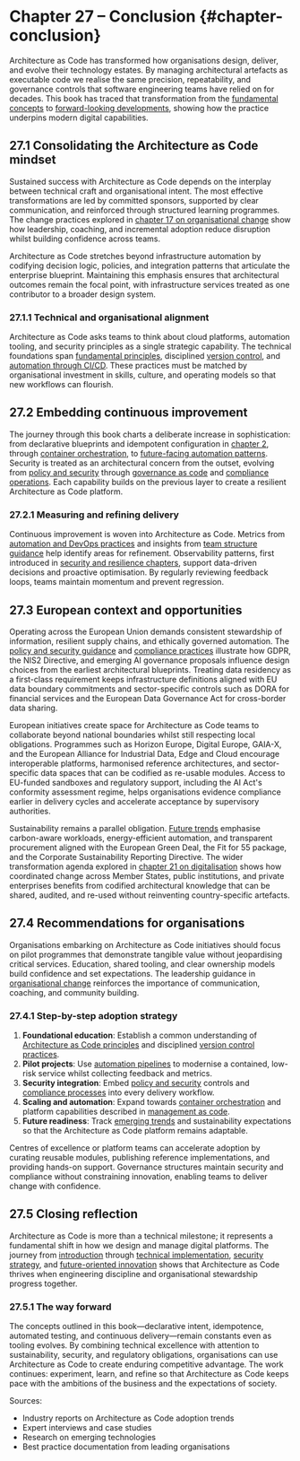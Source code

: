 # Chapter 27 – Conclusion {#chapter-conclusion}

Architecture as Code has transformed how organisations design, deliver, and evolve their technology estates. By managing
architectural artefacts as executable code we realise the same precision, repeatability, and governance controls that software
engineering teams have relied on for decades. This book has traced that transformation from the
[fundamental concepts](#chapter-introduction) to [forward-looking developments](#chapter-future-trends), showing how the
practice underpins modern digital capabilities.

## 27.1 Consolidating the Architecture as Code mindset

Sustained success with Architecture as Code depends on the interplay between technical craft and organisational intent. The
most effective transformations are led by committed sponsors, supported by clear communication, and reinforced through
structured learning programmes. The change practices explored in [chapter 17 on organisational change](#chapter-organisational-change)
show how leadership, coaching, and incremental adoption reduce disruption whilst building confidence across teams.

Architecture as Code stretches beyond infrastructure automation by codifying decision logic, policies, and integration
patterns that articulate the enterprise blueprint. Maintaining this emphasis ensures that architectural outcomes remain the
focal point, with infrastructure services treated as one contributor to a broader design system.

### 27.1.1 Technical and organisational alignment

Architecture as Code asks teams to think about cloud platforms, automation tooling, and security principles as a single
strategic capability. The technical foundations span [fundamental principles](#chapter-fundamental-principles), disciplined
[version control](#chapter-version-control), and [automation through CI/CD](#chapter-automation-devops-cicd). These practices must be
matched by organisational investment in skills, culture, and operating models so that new workflows can flourish.

## 27.2 Embedding continuous improvement

The journey through this book charts a deliberate increase in sophistication: from declarative blueprints and idempotent
configuration in [chapter 2](#chapter-fundamental-principles), through [container orchestration](#chapter-containerisation), to
[future-facing automation patterns](#chapter-future-trends). Security is treated as an architectural concern from the
outset, evolving from [policy and security](#chapter-policy-and-security) through [governance as code](#chapter-governance-as-code)
and [compliance operations](#chapter-compliance). Each capability builds on the previous layer to create a resilient Architecture
as Code platform.

### 27.2.1 Measuring and refining delivery

Continuous improvement is woven into Architecture as Code. Metrics from [automation and DevOps practices](#chapter-automation-devops-cicd)
and insights from [team structure guidance](#chapter-team-structure) help identify areas for refinement. Observability patterns,
first introduced in [security and resilience chapters](#chapter-security-fundamentals), support data-driven decisions and proactive
optimisation. By regularly reviewing feedback loops, teams maintain momentum and prevent regression.

## 27.3 European context and opportunities

Operating across the European Union demands consistent stewardship of information, resilient supply chains, and ethically governed
automation. The [policy and security guidance](#chapter-policy-and-security) and [compliance practices](#chapter-compliance) illustrate
how GDPR, the NIS2 Directive, and emerging AI governance proposals influence design choices from the earliest architectural
blueprints. Treating data residency as a first-class requirement keeps infrastructure definitions aligned with EU data boundary
commitments and sector-specific controls such as DORA for financial services and the European Data Governance Act for cross-border
data sharing.

European initiatives create space for Architecture as Code teams to collaborate beyond national boundaries whilst still respecting
local obligations. Programmes such as Horizon Europe, Digital Europe, GAIA-X, and the European Alliance for Industrial Data, Edge
and Cloud encourage interoperable platforms, harmonised reference architectures, and sector-specific data spaces that can be
codified as re-usable modules. Access to EU-funded sandboxes and regulatory support, including the AI Act's conformity assessment
regime, helps organisations evidence compliance earlier in delivery cycles and accelerate acceptance by supervisory authorities.

Sustainability remains a parallel obligation. [Future trends](#chapter-future-trends) emphasise carbon-aware workloads,
energy-efficient automation, and transparent procurement aligned with the European Green Deal, the Fit for 55 package, and the
Corporate Sustainability Reporting Directive. The wider transformation agenda explored in [chapter 21 on digitalisation](#chapter-digitalisation)
shows how coordinated change across Member States, public institutions, and private enterprises benefits from codified architectural
knowledge that can be shared, audited, and re-used without reinventing country-specific artefacts.

## 27.4 Recommendations for organisations

Organisations embarking on Architecture as Code initiatives should focus on pilot programmes that demonstrate tangible value
without jeopardising critical services. Education, shared tooling, and clear ownership models build confidence and set
expectations. The leadership guidance in [organisational change](#chapter-organisational-change) reinforces the importance of
communication, coaching, and community building.

### 27.4.1 Step-by-step adoption strategy

1. **Foundational education**: Establish a common understanding of [Architecture as Code principles](#chapter-fundamental-principles)
   and disciplined [version control practices](#chapter-version-control).
2. **Pilot projects**: Use [automation pipelines](#chapter-automation-devops-cicd) to modernise a contained, low-risk service whilst
   collecting feedback and metrics.
3. **Security integration**: Embed [policy and security](#chapter-policy-and-security) controls and [compliance processes](#chapter-compliance)
   into every delivery workflow.
4. **Scaling and automation**: Expand towards [container orchestration](#chapter-containerisation) and platform capabilities described in
   [management as code](#chapter-management-as-code).
5. **Future readiness**: Track [emerging trends](#chapter-future-trends) and sustainability expectations so that the
   Architecture as Code platform remains adaptable.

Centres of excellence or platform teams can accelerate adoption by curating reusable modules, publishing reference
implementations, and providing hands-on support. Governance structures maintain security and compliance without constraining
innovation, enabling teams to deliver change with confidence.

## 27.5 Closing reflection

Architecture as Code is more than a technical milestone; it represents a fundamental shift in how we design and manage digital
platforms. The journey from [introduction](#chapter-introduction) through [technical implementation](#chapter-practical-implementation),
[security strategy](#chapter-policy-and-security), and [future-oriented innovation](#chapter-future-trends) shows that
Architecture as Code thrives when engineering discipline and organisational stewardship progress together.

### 27.5.1 The way forward

The concepts outlined in this book—declarative intent, idempotence, automated testing, and continuous delivery—remain constants
even as tooling evolves. By combining technical excellence with attention to sustainability, security, and regulatory
obligations, organisations can use Architecture as Code to create enduring competitive advantage. The work continues: experiment,
learn, and refine so that Architecture as Code keeps pace with the ambitions of the business and the expectations of society.

Sources:
- Industry reports on Architecture as Code adoption trends
- Expert interviews and case studies
- Research on emerging technologies
- Best practice documentation from leading organisations

